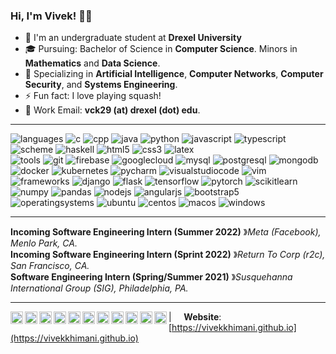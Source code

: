 ### Hi, I'm Vivek! 🧑‍💻 
- 🐉 I'm an undergraduate student at **Drexel University**<br/>
- 🎓 Pursuing: Bachelor of Science in **Computer Science**. Minors in **Mathematics** and **Data Science**.<br/>
- 🤩 Specializing in **Artificial Intelligence**, **Computer Networks**, **Computer Security**, and **Systems Engineering**.
- ⚡️ Fun fact: I love playing squash!
- 📧 Work Email: **vck29 (at) drexel (dot) edu**.

----

![languages](https://img.shields.io/static/v1?label=&message=languages:&color=c0c0c0&style=flat-square)
![c](https://img.shields.io/static/v1?logo=c&label=&message=c&color=111&logoColor=AAA&style=flat-square&link=)
![cpp](https://img.shields.io/static/v1?logo=c%2B%2B&label=&message=cpp&color=111&logoColor=AAA&style=flat-square&link=)
![java](https://img.shields.io/static/v1?logo=java&label=&message=java&color=111&logoColor=AAA&style=flat-square&link=)
![python](https://img.shields.io/static/v1?logo=python&label=&message=python&color=111&logoColor=AAA&style=flat-square&link=)
![javascript](https://img.shields.io/static/v1?logo=javascript&label=&message=javascript&color=111&logoColor=AAA&style=flat-square&link=)
![typescript](https://img.shields.io/static/v1?logo=typescript&label=&message=typescript&color=111&logoColor=AAA&style=flat-square&link=)
![scheme](https://img.shields.io/static/v1?logo=racket&label=&message=scheme&color=111&logoColor=AAA&style=flat-square&link=)
![haskell](https://img.shields.io/static/v1?logo=haskell&label=&message=haskell&color=111&logoColor=AAA&style=flat-square&link=)
![html5](https://img.shields.io/static/v1?logo=html5&label=&message=html5&color=111&logoColor=AAA&style=flat-square&link=)
![css3](https://img.shields.io/static/v1?logo=css3&label=&message=css3&color=111&logoColor=AAA&style=flat-square&link=)
![latex](https://img.shields.io/static/v1?logo=latex&label=&message=latex&color=111&logoColor=AAA&style=flat-square&link=)
<br/>
![tools](https://img.shields.io/static/v1?label=&message=tools:&color=c0c0c0&style=flat-square)
![git](https://img.shields.io/static/v1?logo=git&label=&message=git&color=111&logoColor=AAA&style=flat-square)
![firebase](https://img.shields.io/static/v1?logo=firebase&label=&message=firebase&color=111&logoColor=AAA&style=flat-square)
![googlecloud](https://img.shields.io/static/v1?logo=googlecloud&label=&message=googlecloud&color=111&logoColor=AAA&style=flat-square)
![mysql](https://img.shields.io/static/v1?logo=mysql&label=&message=mysql&color=111&logoColor=AAA&style=flat-square)
![postgresql](https://img.shields.io/static/v1?logo=postgresql&label=&message=postgresql&color=111&logoColor=AAA&style=flat-square)
![mongodb](https://img.shields.io/static/v1?logo=mongodb&label=&message=mongodb&color=111&logoColor=AAA&style=flat-square)
![docker](https://img.shields.io/static/v1?logo=docker&label=&message=docker&color=111&logoColor=AAA&style=flat-square)
![kubernetes](https://img.shields.io/static/v1?logo=kubernetes&label=&message=kubernetes&color=111&logoColor=AAA&style=flat-square)
![pycharm](https://img.shields.io/static/v1?logo=pycharm&label=&message=pycharm&color=111&logoColor=AAA&style=flat-square)
![visualstudiocode](https://img.shields.io/static/v1?logo=visualstudiocode&label=&message=vscode&color=111&logoColor=AAA&style=flat-square)
![vim](https://img.shields.io/static/v1?logo=vim&label=&message=vim&color=111&logoColor=AAA&style=flat-square)
<br/>
![frameworks](https://img.shields.io/static/v1?label=&message=frameworks%2Flibraries:&color=c0c0c0&style=flat-square)
![django](https://img.shields.io/static/v1?logo=django&label=&message=django&color=111&logoColor=AAA&style=flat-square)
![flask](https://img.shields.io/static/v1?logo=flask&label=&message=flask&color=111&logoColor=AAA&style=flat-square)
![tensorflow](https://img.shields.io/static/v1?logo=tensorflow&label=&message=tensorflow&color=111&logoColor=AAA&style=flat-square)
![pytorch](https://img.shields.io/static/v1?logo=pytorch&label=&message=pytorch&color=111&logoColor=AAA&style=flat-square)
![scikitlearn](https://img.shields.io/static/v1?logo=scikitlearn&label=&message=scikitlearn&color=111&logoColor=AAA&style=flat-square)
![numpy](https://img.shields.io/static/v1?logo=numpy&label=&message=numpy&color=111&logoColor=AAA&style=flat-square)
![pandas](https://img.shields.io/static/v1?logo=pandas&label=&message=pandas&color=111&logoColor=AAA&style=flat-square)
![nodejs](https://img.shields.io/static/v1?logo=node.js&label=&message=node.js&color=111&logoColor=AAA&style=flat-square)
![angularjs](https://img.shields.io/static/v1?logo=angular&label=&message=angular&color=111&logoColor=AAA&style=flat-square)
![bootstrap5](https://img.shields.io/static/v1?logo=bootstrap&label=&message=bootstrap5&color=111&logoColor=AAA&style=flat-square)
<br/>
![operatingsystems](https://img.shields.io/static/v1?label=&message=operating%20systems:&color=c0c0c0&style=flat-square)
![ubuntu](https://img.shields.io/static/v1?logo=ubuntu&label=&message=ubuntu&color=111&logoColor=AAA&style=flat-square)
![centos](https://img.shields.io/static/v1?logo=centos&label=&message=centos8&color=111&logoColor=AAA&style=flat-square)
![macos](https://img.shields.io/static/v1?logo=macos&label=&message=macos8&color=111&logoColor=AAA&style=flat-square)
![windows](https://img.shields.io/static/v1?logo=windows&label=&message=windows&color=111&logoColor=AAA&style=flat-square)

----
**Incoming Software Engineering Intern (Summer 2022)** &#12299;_Meta (Facebook), Menlo Park, CA._
<br/>
**Incoming Software Engineering Intern (Sprint 2022)** &#12299;_Return To Corp (r2c), San Francisco, CA._
<br/>
**Software Engineering Intern (Spring/Summer 2021)** &#12299;_Susquehanna International Group (SIG), Philadelphia, PA._

----
<a href="mailto:vivekkhimani07@gmail.com">
  <img align="left" alt="Vivek's Gmail" width="20px" src="https://cdn.jsdelivr.net/npm/simple-icons@3.13.0/icons/gmail.svg" />
</a>
<a href="https://github.com/vivekkhimani">
  <img align="left" alt="Vivek's GitHub" width="20px" src="https://cdn.jsdelivr.net/npm/simple-icons@3.13.0/icons/github.svg" />
</a>
<a href="https://scholar.google.com/citations?user=2CnfovoAAAAJ&hl=en">
  <img align="left" alt="Vivek's Google Scholar" width="20px" src="https://cdn.jsdelivr.net/npm/simple-icons@3.13.0/icons/googlescholar.svg" />
</a>
<a href="https://www.linkedin.com/in/vivek-khimani-4a4660146">
  <img align="left" alt="Vivek's LinkedIn" width="20px" src="https://cdn.jsdelivr.net/npm/simple-icons@v3/icons/linkedin.svg" />
</a>
<a href="https://www.quora.com/profile/Vivek-Khimani">
  <img align="left" alt="Vivek's Quora" width="20px" src="https://cdn.jsdelivr.net/npm/simple-icons@v3/icons/quora.svg" />
</a>
<a href="https://medium.com/@vivekkhimani07">
  <img align="left" alt="Vivek's Medium" width="20px" src="https://cdn.jsdelivr.net/npm/simple-icons@v3/icons/medium.svg" />
</a>
<a href="https://stackoverflow.com/users/11372284/vivek-khimani">
  <img align="left" alt="Vivek's Stack Overflow" width="20px" src="https://cdn.jsdelivr.net/npm/simple-icons@v3/icons/stackoverflow.svg" />
</a>
<a href="https://twitter.com/KhimaniVivek">
  <img align="left" alt="Vivek's Twitter" width="20px" src="https://cdn.jsdelivr.net/npm/simple-icons@v3/icons/twitter.svg" />
</a>
<a href="https://www.facebook.com/vivek.khimani">
  <img align="left" alt="Vivek's Facebook" width="20px" src="https://cdn.jsdelivr.net/npm/simple-icons@v3/icons/facebook.svg" />
</a>
<a href="https://www.instagram.com/vivekkhimani/">
  <img align="left" alt="Vivek's Instagram" width="20px" src="https://cdn.jsdelivr.net/npm/simple-icons@v3/icons/instagram.svg" />
</a>
<a href="https://join.skype.com/invite/obA6JrCWtQo2">
  <img align="left" alt="Vivek's Skype" width="20px" src="https://cdn.jsdelivr.net/npm/simple-icons@v3/icons/skype.svg" />
</a>

| &nbsp;&nbsp;&nbsp; <b>Website</b>: [https://vivekkhimani.github.io](https://vivekkhimani.github.io) &nbsp;&nbsp;&nbsp;
